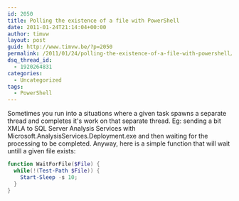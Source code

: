```yaml
---
id: 2050
title: Polling the existence of a file with PowerShell
date: 2011-01-24T21:14:04+00:00
author: timvw
layout: post
guid: http://www.timvw.be/?p=2050
permalink: /2011/01/24/polling-the-existence-of-a-file-with-powershell/
dsq_thread_id:
  - 1920264831
categories:
  - Uncategorized
tags:
  - PowerShell
---
```

Sometimes you run into a situations where a given task spawns a separate thread and completes it's work on that separate thread. Eg: sending a bit XMLA to SQL Server Analysis Services with Microsoft.AnalysisServices.Deployment.exe and then waiting for the processing to be completed. Anyway, here is a simple function that will wait untill a given file exists:

```powershell  
function WaitForFile($File) {
  while(!(Test-Path $File)) {    
    Start-Sleep -s 10;   
  }  
}  
```
